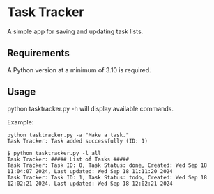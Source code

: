 # Task Tracker

A simple app for saving and updating task lists.

## Requirements

A Python version at a minimum of 3.10 is required.

## Usage

python tasktracker.py -h will display available commands.

Example:
```
python tasktracker.py -a "Make a task."
Task Tracker: Task added successfully (ID: 1)

$ python tasktracker.py -l all
Task Tracker: ##### List of Tasks #####
Task Tracker: Task ID: 0, Task Status: done, Created: Wed Sep 18 11:04:07 2024, Last updated: Wed Sep 18 11:11:20 2024
Task Tracker: Task ID: 1, Task Status: todo, Created: Wed Sep 18 12:02:21 2024, Last updated: Wed Sep 18 12:02:21 2024
